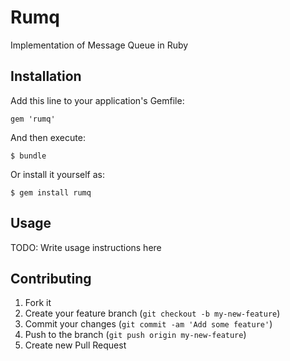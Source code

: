 # Rumq

Implementation of Message Queue in Ruby

## Installation

Add this line to your application's Gemfile:

    gem 'rumq'

And then execute:

    $ bundle

Or install it yourself as:

    $ gem install rumq

## Usage

TODO: Write usage instructions here

## Contributing

1. Fork it
2. Create your feature branch (`git checkout -b my-new-feature`)
3. Commit your changes (`git commit -am 'Add some feature'`)
4. Push to the branch (`git push origin my-new-feature`)
5. Create new Pull Request
